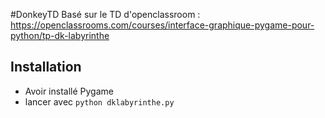 #DonkeyTD
Basé sur le TD d'openclassroom : https://openclassrooms.com/courses/interface-graphique-pygame-pour-python/tp-dk-labyrinthe

## Installation
* Avoir installé Pygame
* lancer avec `python dklabyrinthe.py`

